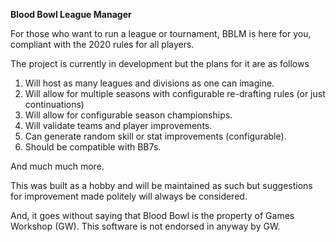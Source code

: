 **Blood Bowl League Manager**

For those who want to run a league or tournament, BBLM is here for you, compliant with the 2020 rules for all players.

The project is currently in development but the plans for it are as follows
1. Will host as many leagues and divisions as one can imagine.
2. Will allow for multiple seasons with configurable re-drafting rules (or just continuations)
3. Will allow for configurable season championships.
4. Will validate teams and player improvements.
5. Can generate random skill or stat improvements (configurable).
6. Should be compatible with BB7s.

And much much more.

This was built as a hobby and will be maintained as such but suggestions for improvement made politely will always be considered.

And, it goes without saying that Blood Bowl is the property of Games Workshop (GW). This software is not endorsed in anyway by GW.